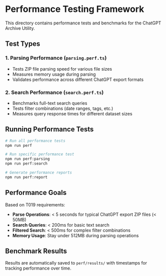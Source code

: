 # Performance Testing Framework

This directory contains performance tests and benchmarks for the ChatGPT Archive Utility.

## Test Types

### 1. Parsing Performance (`parsing.perf.ts`)
- Tests ZIP file parsing speed for various file sizes
- Measures memory usage during parsing
- Validates performance across different ChatGPT export formats

### 2. Search Performance (`search.perf.ts`)
- Benchmarks full-text search queries
- Tests filter combinations (date ranges, tags, etc.)
- Measures query response times for different dataset sizes

## Running Performance Tests

```bash
# Run all performance tests
npm run perf

# Run specific performance test
npm run perf:parsing
npm run perf:search

# Generate performance reports
npm run perf:report
```

## Performance Goals

Based on T019 requirements:

- **Parse Operations**: < 5 seconds for typical ChatGPT export ZIP files (< 50MB)
- **Search Queries**: < 200ms for basic text search
- **Filtered Search**: < 500ms for complex filter combinations
- **Memory Usage**: Stay under 512MB during parsing operations

## Benchmark Results

Results are automatically saved to `perf/results/` with timestamps for tracking performance over time.